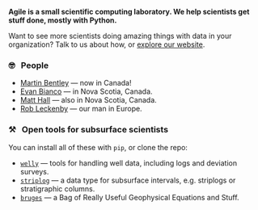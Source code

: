 **Agile is a small scientific computing laboratory. We help scientists get stuff done, mostly with Python.**

Want to see more scientists doing amazing things with data in your organization? Talk to us about how, or [explore our website](https://www.agilescientific.com/).

### :nerd_face: &nbsp; People

- [Martin Bentley](https://github.com/mtb-za/) &mdash; now in Canada!
- [Evan Bianco](https://github.com/EvanBianco) &mdash; in Nova Scotia, Canada.
- [Matt Hall](https://github.com/kwinkunks) &mdash; also in Nova Scotia, Canada.
- [Rob Leckenby](https://github.com/zabamund) &mdash; our man in Europe.

### :hammer_and_pick: &nbsp; Open tools for subsurface scientists

You can install all of these with `pip`, or clone the repo:

- [`welly`](https://github.com/agile-geoscience/welly) &mdash; tools for handling well data, including logs and deviation surveys.
- [`striplog`](https://github.com/agile-geoscience/striplog) &mdash; a data type for subsurface intervals, e.g. striplogs or stratigraphic columns.
- [`bruges`](https://github.com/agile-geoscience/bruges) &mdash; a Bag of Really Useful Geophysical Equations and Stuff.
